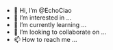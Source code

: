 - 👋 Hi, I’m @EchoCiao
- 👀 I’m interested in ...
- 🌱 I’m currently learning ...
- 💞️ I’m looking to collaborate on ...
- 📫 How to reach me ...

<!---
EchoCiao/EchoCiao is a ✨ special ✨ repository because its `README.md` (this file) appears on your GitHub profile.
You can click the Preview link to take a look at your changes.
--->
